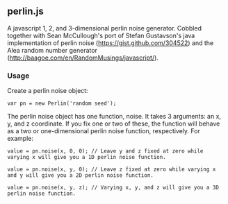 ## perlin.js

A javascript 1, 2, and 3-dimensional perlin noise generator. Cobbled together
with Sean McCullough's port of Stefan Gustavson's java implementation of perlin
noise (https://gist.github.com/304522) and the Alea random number generator 
(http://baagoe.com/en/RandomMusings/javascript/).

### Usage

Create a perlin noise object:

    var pn = new Perlin('random seed');
    
The perlin noise object has one function, noise. It takes 3 arguments: an x, y, 
and z coordinate. If you fix one or two of these, the function will behave as 
a two or one-dimensional perlin noise function, respectively. For example:

    value = pn.noise(x, 0, 0); // Leave y and z fixed at zero while varying x will give you a 1D perlin noise function.
    
    value = pn.noise(x, y, 0); // Leave z fixed at zero while varying x and y will give you a 2D perlin noise function.
    
    value = pn.noise(x, y, z); // Varying x, y, and z will give you a 3D perlin noise function.
    
    
